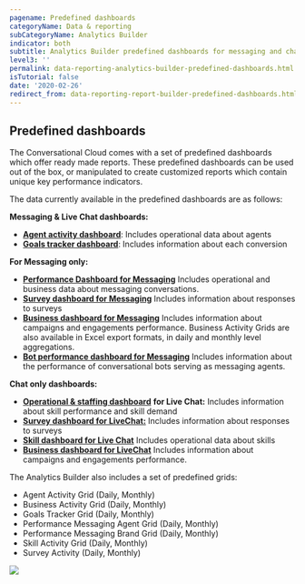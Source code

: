 ```yaml
---
pagename: Predefined dashboards
categoryName: Data & reporting
subCategoryName: Analytics Builder
indicator: both
subtitle: Analytics Builder predefined dashboards for messaging and chat
level3: ''
permalink: data-reporting-analytics-builder-predefined-dashboards.html
isTutorial: false
date: '2020-02-26'
redirect_from: data-reporting-report-builder-predefined-dashboards.html
---
```


## Predefined dashboards

The Conversational Cloud comes with a set of predefined dashboards which offer ready made reports. These predefined dashboards can be used out of the box, or manipulated to create customized reports which contain unique key performance indicators.

The data currently available in the predefined dashboards are as follows:

**Messaging & Live Chat dashboards:**

* [**Agent activity dashboard**](data-reporting-messaging-messaging-dashboards-agent-activity-dashboard.html): Includes operational data about agents
* [**Goals tracker dashboard**](data-reporting-messaging-messaging-dashboards-goal-tracker-report.html): Includes information about each conversion

**For Messaging only:**

* [**Performance Dashboard for Messaging**](data-reporting-messaging-messaging-dashboards-performance-dashboard-for-messaging.html) Includes operational and business data about messaging conversations.
* [**Survey dashboard for Messaging**](data-reporting-messaging-messaging-dashboards-survey-dashboard-for-messaging.html)
Includes information about responses to surveys
* [**Business dashboard for Messaging**](data-reporting-messaging-messaging-dashboards-business-dashboard-for-messaging.html) Includes information about campaigns and engagements performance. Business Activity Grids are also available in Excel export formats, in daily and monthly level aggregations.
* [**Bot performance dashboard for Messaging**](data-reporting-messaging-messaging-dashboards-bot-performance-dashboard-for-messaging.html) Includes information about the performance of conversational bots serving as messaging agents.

**Chat only dashboards:**

* [**Operational & staffing dashboard**](data-reporting-live-chat-chat-dashboards-operational-staffing-dashboard.html) **for Live Chat:** Includes information about skill performance and skill demand
* [**Survey dashboard for LiveChat:**](https://knowledge.liveperson.com/data-reporting-live-chat-chat-dashboards-survey-dashboard-for-live-chat.html) Includes information about responses to surveys
* [**Skill dashboard for Live Chat**](data-reporting-live-chat-chat-dashboards-skills-dashboard-for-live-chat.html) Includes operational data about skills
* [**Business dashboard for LiveChat**](https://knowledge.liveperson.com/data-reporting-live-chat-chat-dashboards-business-dashboard-and-grid-for-live-chat.html) Includes information about campaigns and engagements performance.

The Analytics Builder also includes a set of predefined grids:
* Agent Activity Grid (Daily, Monthly)
* Business Activity Grid (Daily, Monthly)
* Goals Tracker Grid (Daily, Monthly)
* Performance Messaging Agent Grid (Daily, Monthly)
* Performance Messaging Brand Grid (Daily, Monthly)
* Skill Activity Grid (Daily, Monthly)
* Survey Activity (Daily, Monthly)

![](img/RB_grids.png)

